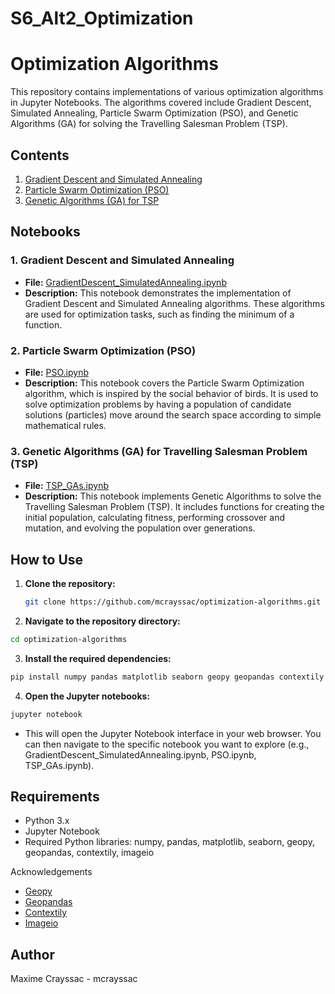 # S6_Alt2_Optimization

# Optimization Algorithms

This repository contains implementations of various optimization algorithms in Jupyter Notebooks. The algorithms covered include Gradient Descent, Simulated Annealing, Particle Swarm Optimization (PSO), and Genetic Algorithms (GA) for solving the Travelling Salesman Problem (TSP).

## Contents

1. [Gradient Descent and Simulated Annealing](GradientDescent_SimulatedAnnealing.ipynb)
2. [Particle Swarm Optimization (PSO)](PSO.ipynb)
3. [Genetic Algorithms (GA) for TSP](TSP_GAs.ipynb)

## Notebooks

### 1. Gradient Descent and Simulated Annealing

- **File:** [GradientDescent_SimulatedAnnealing.ipynb](GradientDescent_SimulatedAnnealing.ipynb)
- **Description:** This notebook demonstrates the implementation of Gradient Descent and Simulated Annealing algorithms. These algorithms are used for optimization tasks, such as finding the minimum of a function.

### 2. Particle Swarm Optimization (PSO)

- **File:** [PSO.ipynb](PSO.ipynb)
- **Description:** This notebook covers the Particle Swarm Optimization algorithm, which is inspired by the social behavior of birds. It is used to solve optimization problems by having a population of candidate solutions (particles) move around the search space according to simple mathematical rules.

### 3. Genetic Algorithms (GA) for Travelling Salesman Problem (TSP)

- **File:** [TSP_GAs.ipynb](TSP_GAs.ipynb)
- **Description:** This notebook implements Genetic Algorithms to solve the Travelling Salesman Problem (TSP). It includes functions for creating the initial population, calculating fitness, performing crossover and mutation, and evolving the population over generations.

## How to Use

1. **Clone the repository:**
   ```sh
   git clone https://github.com/mcrayssac/optimization-algorithms.git
   ```
   
2. **Navigate to the repository directory:**
  ```sh
  cd optimization-algorithms
  ```

3. **Install the required dependencies:**
  ```sh
  pip install numpy pandas matplotlib seaborn geopy geopandas contextily imageio
  ```

4. **Open the Jupyter notebooks:**
  ```sh
  jupyter notebook
  ````	
  - This will open the Jupyter Notebook interface in your web browser. You can then navigate to the specific notebook you want to explore (e.g., GradientDescent_SimulatedAnnealing.ipynb, PSO.ipynb, TSP_GAs.ipynb).

## Requirements

- Python 3.x
- Jupyter Notebook
- Required Python libraries: numpy, pandas, matplotlib, seaborn, geopy, geopandas, contextily, imageio

Acknowledgements
- [Geopy](https://geopy.readthedocs.io/)
- [Geopandas](https://geopandas.org/)
- [Contextily](https://contextily.readthedocs.io/)
- [Imageio](https://imageio.readthedocs.io/)

## Author
Maxime Crayssac - mcrayssac
